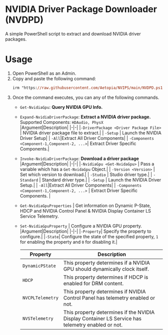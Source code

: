 # NVIDIA Driver Package Downloader (NVDPD)

A simple PowerShell script to extract and download NVIDIA driver packages.

# Usage

1. Open PowerShell as an Admin.
2. Copy and paste the following command:
    ```ps
    irm "https://raw.githubusercontent.com/Aetopia/NVIPS/main/NVDPD.ps1" | iex
    ```
3. Once the command executes, you can any of the following commands.
    - `Get-NvidiaGpu`: **Query NVIDIA GPU Info.**

    - `Expand-NvidiaDriverPackage`: **Extract a NVIDIA driver package.**     
        Supported Components: `HDAudio, PhysX`                   
        |Argument|Description|
        |-|-| 
        |`-DriverPackage <Driver Package File>` | NVIDIA driver package file to extract.|
        | `-Setup` | Launch the NVIDIA Driver Setup|
        | `-All`|Extract All Driver Components|
        | `-Components <Component-1,Component-2, ...>`| Extract Driver Specific Components.|

    - `Invoke-NvidiaDriverPackage`: **Download a driver package**
        |Argument|Description|
        |-|-| 
        |`-NvidiaGpu <Get-NvidaGpu>` | Pass a variable which has a `Get-NvidaGpu` Object.|
        | `-Version <Version>` | Set which version to download.|
        | `-Studio` | Studio driver type.|
        | `-Standard` | Standard driver type.|
        | `-Setup` | Launch the NVIDIA Driver Setup.|
        | `-All`|Extract All Driver Components|
        | `-Components <Component-1,Component-2, ...>` | Extract Driver Specific Components. |
    
    - `Get-NvidiaGpuProperties` | Get information on Dynamic P-State, HDCP and NVIDIA Control Panel & NVIDIA Display Container LS Service Telemetry.

    - `Set-NvidiaGpuProperty` | Configure a NVIDIA GPU property.
        |Argument|Description|
        |-|-|
        |`-Property`| Specify the property to configure.|
        |`-State`| Configure the state of the specified property, `1` for enabling the property and `0` for disabling it.|

        |Property|Description|
        |-|-|
        |`DynamicPState`| This property determines if a NVIDIA GPU should dynamically clock itself.|
        |`HDCP`|This property determines if HDCP is enabled for DRM content.| 
        |`NVCPLTelemetry`|This property determines if NVIDIA Control Panel has telemetry enabled or not.
        |`NVSTelemetry`|This property determines if the NVIDIA Display Container LS Service has telemetry enabled or not.|